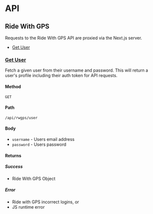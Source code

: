 # API

## Ride With GPS

Requests to the Ride With GPS API are proxied via the Next.js server.

- [Get User](#getUser)

### <a href="getUser">Get User</a>

Fetch a given user from their username and password. This will return a user's profile including their auth token for API requests.

#### Method

`GET`

#### Path

`/api/rwgps/user`

#### Body

- `username` - Users email address
- `password` - Users password

#### Returns

##### Success

- Ride With GPS Object

##### Error

- Ride with GPS incorrect logins, or
- JS runtime error
